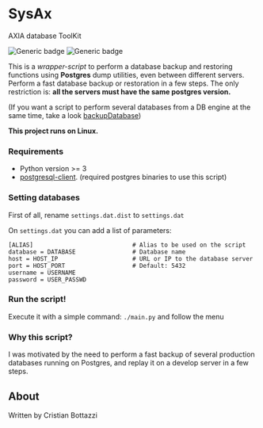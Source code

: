 # SysAx
AXIA database ToolKit

![Generic badge](https://img.shields.io/badge/made%20with-Python-blue.svg) ![Generic badge](https://img.shields.io/badge/status-TEST-red.svg)

This is a *wrapper-script* to perform a database backup and restoring functions using **Postgres** dump utilities, even between different servers.
Perform a fast database backup or restoration in a few steps. The only restriction is: __all the servers must have the same postgres version.__

(If you want a script to perform several databases from a DB engine at the same time, take a look [backupDatabase])

**This project runs on Linux.**


### Requirements

- Python version >= 3
- [postgresql-client]. (required postgres binaries to use this script)

### Setting databases

First of all, rename `settings.dat.dist` to `settings.dat`

On `settings.dat` you can add a list of parameters:

    [ALIAS]                            # Alias to be used on the script
    database = DATABASE                # Database name
    host = HOST_IP                     # URL or IP to the database server
    port = HOST_PORT                   # Default: 5432
    username = USERNAME
    password = USER_PASSWD             

### Run the script!

Execute it with a simple command: `./main.py` and follow the menu

### Why this script?

I was motivated by the need to perform a fast backup of several production databases running on Postgres, and replay it on a develop server in a few steps.


About
----

Written by Cristian Bottazzi


[//]: #
   [backupDatabase]: <https://github.com/cristian1604/backupDatabase>
   [postgresql-client]: <https://www.postgresql.org/download/linux/ubuntu/>
